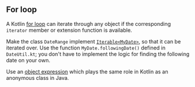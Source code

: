 ## For loop

A Kotlin [for loop](http://kotlinlang.org/docs/reference/control-flow.html#for-loops)
can iterate through any object if the corresponding `iterator` member or extension function is available.

Make the class `DateRange` implement [`Iterable<MyDate>`](https://kotlinlang.org/api/latest/jvm/stdlib/kotlin.collections/kotlin.-iterable/),
so that it can be iterated over.
Use the function `MyDate.followingDate()` defined in `DateUtil.kt`;
you don't have to implement the logic for finding the following date on your own.

Use an [object expression](http://kotlinlang.org/docs/reference/object-declarations.html)
which plays the same role in Kotlin as an anonymous class in Java. 
